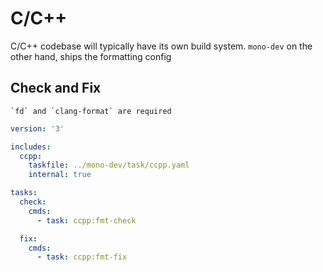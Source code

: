 # C/C++

C/C++ codebase will typically have its own build system. `mono-dev`
on the other hand, ships the formatting config

## Check and Fix
```admonish note
`fd` and `clang-format` are required
```

```yaml
version: '3'

includes:
  ccpp:
    taskfile: ../mono-dev/task/ccpp.yaml
    internal: true

tasks:
  check:
    cmds:
      - task: ccpp:fmt-check

  fix:
    cmds:
      - task: ccpp:fmt-fix
```
